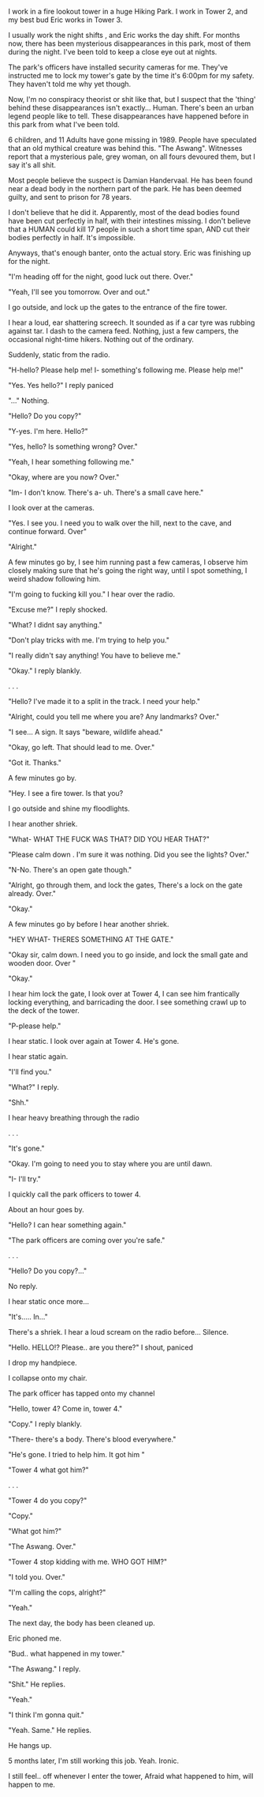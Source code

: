 I work in a fire lookout tower in a huge Hiking Park. I work in Tower 2, and my best bud Eric works in Tower 3.

I usually work the night shifts , and Eric works the day shift. For months now, there has been mysterious disappearances in this park, most of them during the night. I've been told to keep a close eye out at nights.

The park's officers have installed security cameras for me. They've instructed me to lock my tower's gate by the time it's 6:00pm for my safety. They haven't told me why yet though.

Now, I'm no conspiracy theorist or shit like that, but I suspect that the 'thing' behind these disappearances isn't exactly... Human. There's been an urban legend people like to tell. These disappearances have happened before in this park from what I've been told.


6 children, and 11 Adults have gone missing in 1989. People have speculated that an old mythical creature was behind this. "The Aswang". Witnesses report that a mysterious pale, grey woman, on all fours devoured them, but I say it's all shit.

Most people believe the suspect is Damian Handervaal. He has been found near a dead body in the northern part of the park. He has been deemed guilty, and sent to prison for 78 years.


I don't believe that he did it. Apparently, most of the dead bodies found have been cut perfectly in half, with their intestines missing. I don't believe that a HUMAN could kill 17 people in such a short time span, AND cut their bodies perfectly in half. It's impossible.


Anyways, that's enough banter, onto the actual story. Eric was finishing up for the night.

"I'm heading off for the night, good luck out there. Over."

"Yeah, I'll see you tomorrow. Over and out."

I go outside, and lock up the gates to the entrance of the fire tower. 

I hear a loud, ear shattering screech. It sounded as if a car tyre was rubbing against tar. I dash to the camera feed. Nothing, just a few campers, the occasional night-time hikers. Nothing out of the ordinary.

Suddenly, static from the radio.

"H-hello? Please help me! I- something's following me. Please help me!"

"Yes. Yes hello?" I reply paniced

"..." Nothing.

"Hello? Do you copy?"

"Y-yes. I'm here. Hello?"

"Yes, hello? Is something wrong? Over."

"Yeah, I hear something following me."

"Okay, where are you now? Over."

"Im- I don't know. There's a- uh. There's a small cave here."

I look over at the cameras.

"Yes. I see you. I need you to walk over the hill, next to the cave, and continue forward. Over"

"Alright."

A few minutes go by, I see him running past a few cameras, I observe him closely making sure that he's going the right way, until I spot something, I weird shadow following him.

"I'm going to fucking kill you." I hear over the radio.

"Excuse me?" I reply shocked.

"What? I didnt say anything."

"Don't play tricks with me. I'm trying to help you."

"I really didn't say anything! You have to believe me."

"Okay." I reply blankly.


.
.
.

"Hello? I've made it to a split in the track. I need your help."

"Alright, could you tell me where you are? Any landmarks? Over."

"I see... A sign. It says "beware, wildlife ahead."

"Okay, go left. That should lead to me. Over."

"Got it. Thanks."

A few minutes go by. 

"Hey. I see a fire tower. Is that you?

I go outside and shine my floodlights.

I hear another shriek. 

"What- WHAT THE FUCK WAS THAT? DID YOU HEAR THAT?"

"Please calm down . I'm sure it was nothing. Did you see the lights? Over."

"N-No. There's an open gate though."

"Alright, go through them, and lock the gates, There's a lock on the gate already. Over."

"Okay."

A few minutes go by before I hear another shriek.

"HEY WHAT- THERES SOMETHING AT THE GATE."

"Okay sir, calm down. I need you to go inside, and lock the small gate and wooden door. Over "

"Okay."

I hear him lock the gate, I look over at Tower 4, I can see him frantically locking everything, and barricading the door. I see something crawl up to the deck of the tower.

"P-please help."

I hear static. I look over again at Tower 4. He's gone.

I hear static again.

"I'll find you."

"What?" I reply.

"Shh."

I hear heavy breathing through the radio 


.
.
.


"It's gone." 

"Okay. I'm going to need you to stay where you are until dawn.

"I- I'll try."

I quickly call the park officers to tower 4.

About an hour goes by. 


"Hello? I can hear something again."

"The park officers are coming over you're safe." 

.
.
.

"Hello? Do you copy?..."

No reply.


I hear static once more...


"It's..... In..."

There's a shriek. I hear a loud scream on the radio before... Silence.

"Hello. HELLO!? Please.. are you there?" I shout, paniced


I drop my handpiece.


I collapse onto my chair.

The park officer has tapped onto my channel 

"Hello, tower 4? Come in, tower 4."

"Copy." I reply blankly.

"There- there's a body. There's blood everywhere."

"He's gone. I tried to help him. It got him "

"Tower 4 what got him?"

.
.
. 

"Tower 4 do you copy?"

"Copy."


"What got him?"

"The Aswang. Over."

"Tower 4 stop kidding with me. WHO GOT HIM?"

"I told you. Over."

"I'm calling the cops, alright?"

"Yeah."




The next day, the body has been cleaned up.

Eric phoned me.

"Bud.. what happened in my tower."

"The Aswang." I reply.

"Shit." He replies.

"Yeah."



"I think I'm gonna quit."

"Yeah. Same." He replies.


He hangs up. 



5 months later, I'm still working this job. Yeah. Ironic.

I still feel.. off whenever I enter the tower, Afraid what happened to him, will happen to me.